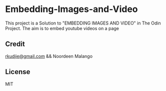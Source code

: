 # Embedding-Images-and-Video
This project is a Solution to "EMBEDDING IMAGES AND VIDEO" in The Odin Project.
The aim is to embed youtube videos on a page 

## Credit
 rkudjie@gmail.com 
  && Noordeen Malango

## License 
MIT
